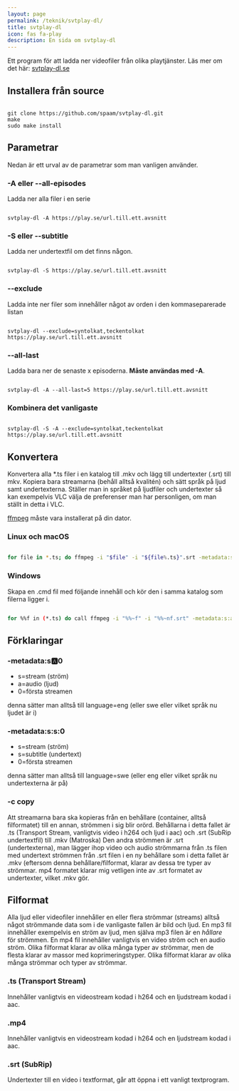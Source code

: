 ```yaml
---
layout: page
permalink: /teknik/svtplay-dl/
title: svtplay-dl
icon: fas fa-play
description: En sida om svtplay-dl
---
```


Ett program för att ladda ner videofiler från olika playtjänster. Läs mer om det här: [svtplay-dl.se](https://svtplay-dl.se)

## Installera från source

```shell

git clone https://github.com/spaam/svtplay-dl.git
make
sudo make install

```

## Parametrar

Nedan är ett urval av de parametrar som man vanligen använder.

### -A eller --all-episodes

Ladda ner alla filer i en serie

```shell

svtplay-dl -A https://play.se/url.till.ett.avsnitt

```

### -S eller --subtitle

Ladda ner undertextfil om det finns någon.

```shell

svtplay-dl -S https://play.se/url.till.ett.avsnitt

```

### --exclude

Ladda inte ner filer som innehåller något av orden i den kommaseparerade listan

```shell

svtplay-dl --exclude=syntolkat,teckentolkat https://play.se/url.till.ett.avsnitt

```

### --all-last

Ladda bara ner de senaste x episoderna. **Måste användas med -A**.

```shell

svtplay-dl -A --all-last=5 https://play.se/url.till.ett.avsnitt

```

### Kombinera det vanligaste

```shell

svtplay-dl -S -A --exclude=syntolkat,teckentolkat https://play.se/url.till.ett.avsnitt

```

## Konvertera

Konvertera alla *.ts filer i en katalog till .mkv och lägg till undertexter (.srt) till mkv. Kopiera bara streamarna (behåll alltså kvalitén) och sätt språk på ljud samt undertexterna. Ställer man in språket på ljudfiler och undertexter så kan exempelvis VLC välja de preferenser man har personligen, om man ställt in detta i VLC.

<div class="alert alert-info" role="alert">
<a href="../ffmpeg/" class="alert-link">ffmpeg</a> måste vara installerat på din dator.
</div>

### Linux och macOS

```bash

for file in *.ts; do ffmpeg -i "$file" -i "${file%.ts}".srt -metadata:s:a:0 language=eng -metadata:s:s:0 language=swe -c copy "${file%.ts}".mkv; done

```

### Windows
Skapa en .cmd fil med följande innehåll och kör den i samma katalog som filerna ligger i.

```bash

for %%f in (*.ts) do call ffmpeg -i "%%~f" -i "%%~nf.srt" -metadata:s:a:0 language=eng -metadata:s:s:0 language=swe -c copy "%%~nf.mkv"

```

## Förklaringar

### -metadata:s:a:0

* s=stream (ström)
* a=audio (ljud)
* 0=första streamen

denna sätter man alltså till language=eng (eller swe eller vilket språk nu ljudet är i)

### -metadata:s:s:0

* s=stream (ström)
* s=subtitle (undertext)
* 0=första streamen

denna sätter man alltså till language=swe (eller eng eller vilket språk nu undertexterna är på)

### -c copy

Att streamarna bara ska kopieras från en behållare (container, alltså filformatet) till en annan, strömmen i sig blir orörd. Behållarna i detta fallet är .ts (Transport Stream, vanligtvis video i h264 och ljud i aac) och .srt (SubRip undertextfil) till .mkv (Matroska)
Den andra strömmen är .srt (undertexterna), man lägger ihop video och audio strömmarna från .ts filen med undertext strömmen från .srt filen i en ny behållare som i detta fallet är .mkv (eftersom denna behållare/filformat, klarar av dessa tre typer av strömmar.
mp4 formatet klarar mig vetligen inte av .srt formatet av undertexter, vilket .mkv gör.

## Filformat

Alla ljud eller videofiler innehåller en eller flera strömmar (streams) alltså något strömmande data som i de vanligaste fallen är bild och ljud.
En mp3 fil innehåller exempelvis en ström av ljud, men själva mp3 filen är en *hållare* för strömmen.
En mp4 fil innehåller vanligtvis en video ström och en audio ström. Olika filformat klarar av olika många typer av strömmar, men de flesta klarar av massor med koprimeringstyper.
Olika filformat klarar av olika många strömmar och typer av strömmar.

### .ts (Transport Stream)

Innehåller vanligtvis en videostream kodad i h264 och en ljudstream kodad i aac.

### .mp4

Innehåller vanligtvis en videostream kodad i h264 och en ljudstream kodad i aac.

### .srt (SubRip)

Undertexter till en video i textformat, går att öppna i ett vanligt textprogram.
